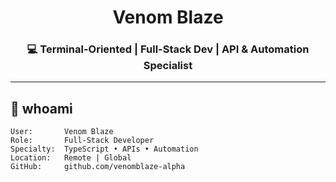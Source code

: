 <h1 align="center">Venom Blaze</h1>
<h3 align="center">💻 Terminal-Oriented | Full-Stack Dev | API & Automation Specialist</h3>

---

## 👤 whoami

```shell
User:       Venom Blaze
Role:       Full-Stack Developer
Specialty:  TypeScript • APIs • Automation
Location:   Remote | Global
GitHub:     github.com/venomblaze-alpha
